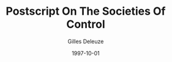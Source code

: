 ---
layout: writing
title: Postscript On The Societies Of Control
date: 1997-10-01
categories: ['Society']
author: ['Gilles Deleuze']
external_url: http://ojphi.org/ojs/index.php/fm/article/view/548/469
---